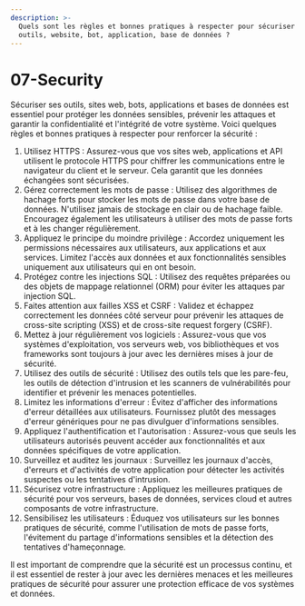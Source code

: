```yaml
---
description: >-
  Quels sont les règles et bonnes pratiques à respecter pour sécuriser sont
  outils, website, bot, application, base de données ?
---
```


# 07-Security

Sécuriser ses outils, sites web, bots, applications et bases de données est essentiel pour protéger les données sensibles, prévenir les attaques et garantir la confidentialité et l'intégrité de votre système. Voici quelques règles et bonnes pratiques à respecter pour renforcer la sécurité :

1. Utilisez HTTPS : Assurez-vous que vos sites web, applications et API utilisent le protocole HTTPS pour chiffrer les communications entre le navigateur du client et le serveur. Cela garantit que les données échangées sont sécurisées.
2. Gérez correctement les mots de passe : Utilisez des algorithmes de hachage forts pour stocker les mots de passe dans votre base de données. N'utilisez jamais de stockage en clair ou de hachage faible. Encouragez également les utilisateurs à utiliser des mots de passe forts et à les changer régulièrement.
3. Appliquez le principe du moindre privilège : Accordez uniquement les permissions nécessaires aux utilisateurs, aux applications et aux services. Limitez l'accès aux données et aux fonctionnalités sensibles uniquement aux utilisateurs qui en ont besoin.
4. Protégez contre les injections SQL : Utilisez des requêtes préparées ou des objets de mappage relationnel (ORM) pour éviter les attaques par injection SQL.
5. Faites attention aux failles XSS et CSRF : Validez et échappez correctement les données côté serveur pour prévenir les attaques de cross-site scripting (XSS) et de cross-site request forgery (CSRF).
6. Mettez à jour régulièrement vos logiciels : Assurez-vous que vos systèmes d'exploitation, vos serveurs web, vos bibliothèques et vos frameworks sont toujours à jour avec les dernières mises à jour de sécurité.
7. Utilisez des outils de sécurité : Utilisez des outils tels que les pare-feu, les outils de détection d'intrusion et les scanners de vulnérabilités pour identifier et prévenir les menaces potentielles.
8. Limitez les informations d'erreur : Évitez d'afficher des informations d'erreur détaillées aux utilisateurs. Fournissez plutôt des messages d'erreur génériques pour ne pas divulguer d'informations sensibles.
9. Appliquez l'authentification et l'autorisation : Assurez-vous que seuls les utilisateurs autorisés peuvent accéder aux fonctionnalités et aux données spécifiques de votre application.
10. Surveillez et auditez les journaux : Surveillez les journaux d'accès, d'erreurs et d'activités de votre application pour détecter les activités suspectes ou les tentatives d'intrusion.
11. Sécurisez votre infrastructure : Appliquez les meilleures pratiques de sécurité pour vos serveurs, bases de données, services cloud et autres composants de votre infrastructure.
12. Sensibilisez les utilisateurs : Éduquez vos utilisateurs sur les bonnes pratiques de sécurité, comme l'utilisation de mots de passe forts, l'évitement du partage d'informations sensibles et la détection des tentatives d'hameçonnage.

Il est important de comprendre que la sécurité est un processus continu, et il est essentiel de rester à jour avec les dernières menaces et les meilleures pratiques de sécurité pour assurer une protection efficace de vos systèmes et données.

